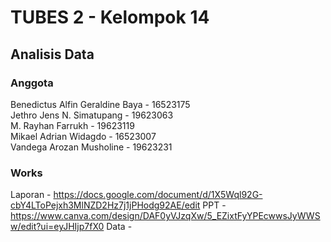 # TUBES 2 - Kelompok 14
## Analisis Data
### Anggota
Benedictus Alfin Geraldine Baya - 16523175 <br>
Jethro Jens N. Simatupang - 19623063 <br>
M. Rayhan Farrukh - 19623119 <br>
Mikael Adrian Widagdo - 16523007 <br>
Vandega Arozan Musholine - 19623231

### Works
Laporan - https://docs.google.com/document/d/1X5Wql92G-cbY4LToPejxh3MlNZD2Hz7j1jPHodg92AE/edit
PPT - https://www.canva.com/design/DAF0yVJzqXw/5_EZixtFyYPEcwwsJyWWSw/edit?ui=eyJHIjp7fX0
Data -
